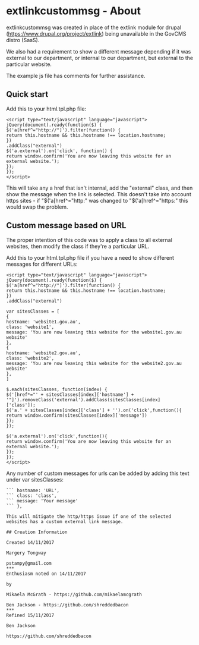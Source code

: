 # extlinkcustommsg - About

extlinkcustommsg was created in place of the extlink module for drupal (https://www.drupal.org/project/extlink) being unavailable in the GovCMS distro (SaaS).

We also had a requirement to show a different message depending if it was external to our department, or internal to our department, but external to the particular website.

The example js file has comments for further assistance.

## Quick start 

Add this to your html.tpl.php file:


    <script type="text/javascript" language="javascript">
    jQuery(document).ready(function($) {
    $('a[href^="http://"]').filter(function() {
    return this.hostname && this.hostname !== location.hostname;
    })
    .addClass("external")
    $('a.external').on('click', function() {
    return window.confirm('You are now leaving this website for an external website.');
    });
    });
    </script>

This will take any a href that isn't internal, add the "external" class, and then show the message when the link is selected. This doesn't take into account https sites - if "$('a[href^="http:" was changed to "$('a[href^="https:" this would swap the problem.

## Custom message based on URL

The proper intention of this code was to apply a class to all external websites, then modify the class if they're a particular URL.

Add this to your html.tpl.php file if you have a need to show different messages for different URLs:

    <script type="text/javascript" language="javascript">
    jQuery(document).ready(function($) {
    $('a[href^="http://"]').filter(function() {
    return this.hostname && this.hostname !== location.hostname;
    })
    .addClass("external")

    var sitesClasses = [
    {
    hostname: 'website1.gov.au', 
    class: 'website1', 
    message: 'You are now leaving this website for the website1.gov.au website'
    },
    {
    hostname: 'website2.gov.au', 
    class: 'website2',
    message: 'You are now leaving this website for the website2.gov.au website'
    },
    ] 

    $.each(sitesClasses, function(index) {
    $('[href*="' + sitesClasses[index]['hostname'] + '"]').removeClass('external').addClass(sitesClasses[index]     ['class']);
    $('a.' + sitesClasses[index]['class'] + '').on('click',function(){
    return window.confirm(sitesClasses[index]['message'])
    });
    });

    $('a.external').on('click',function(){
    return window.confirm('You are now leaving this website for an external website.');
    });
    });
    </script>

Any number of custom messages for urls can be added by adding this text under var sitesClasses:
   ``` {
   ``` hostname: 'URL', 
   ``` class: 'class', 
   ``` message: 'Your message'
   ``` },

This will mitigate the http/https issue if one of the selected websites has a custom external link message.

## Creation Information

Created 14/11/2017

Margery Tongway

pstampy@gmail.com
***
Enthusiasm noted on 14/11/2017

by

Mikaela McGrath - https://github.com/mikaelamcgrath

Ben Jackson - https://github.com/shreddedbacon
***
Refined 15/11/2017

Ben Jackson

https://github.com/shreddedbacon
